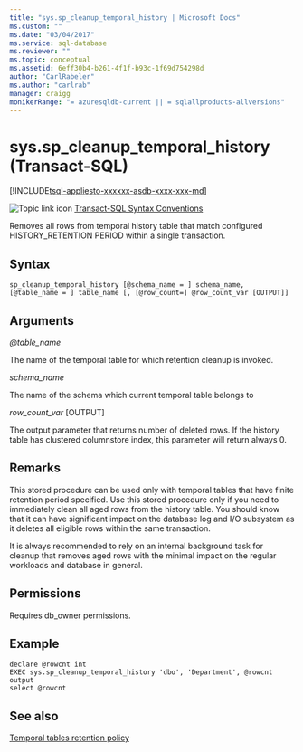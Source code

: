 ```yaml
---
title: "sys.sp_cleanup_temporal_history | Microsoft Docs"
ms.custom: ""
ms.date: "03/04/2017"
ms.service: sql-database
ms.reviewer: ""
ms.topic: conceptual
ms.assetid: 6eff30b4-b261-4f1f-b93c-1f69d754298d
author: "CarlRabeler"
ms.author: "carlrab"
manager: craigg
monikerRange: "= azuresqldb-current || = sqlallproducts-allversions"
---
```

# sys.sp_cleanup_temporal_history (Transact-SQL)
[!INCLUDE[tsql-appliesto-xxxxxx-asdb-xxxx-xxx-md](../../includes/tsql-appliesto-xxxxxx-asdb-xxxx-xxx-md.md)]

 ![Topic link icon](../../database-engine/configure-windows/media/topic-link.gif "Topic link icon") [Transact-SQL Syntax Conventions](../../t-sql/language-elements/transact-sql-syntax-conventions-transact-sql.md)  

Removes all rows from temporal history table that match configured HISTORY_RETENTION PERIOD within a single transaction.
  
## Syntax  
```  
sp_cleanup_temporal_history [@schema_name = ] schema_name, [@table_name = ] table_name [, [@row_count=] @row_count_var [OUTPUT]]
```  
  
## Arguments  

*@table_name*

The name of the temporal table for which retention cleanup is invoked.

*schema_name*

The name of the schema which current temporal table belongs to

*row_count_var* [OUTPUT]

The output parameter that returns number of deleted rows. If the history table has clustered columnstore index, this parameter will return always 0.
  
## Remarks
This stored procedure can be used only with temporal tables that have finite retention period specified.
Use this stored procedure only if you need to immediately clean all aged rows from the history table. You should know that it can have significant impact on the database log and I/O subsystem as it deletes all eligible rows within the same transaction. 

It is always recommended to rely on an internal background task for cleanup that removes aged rows with the minimal impact on the regular workloads and database in general.

## Permissions  
 Requires db_owner permissions.  

## Example

```
declare @rowcnt int
EXEC sys.sp_cleanup_temporal_history 'dbo', 'Department', @rowcnt output
select @rowcnt
```

## See also

[Temporal tables retention policy](https://docs.microsoft.com/azure/sql-database/sql-database-temporal-tables-retention-policy)
